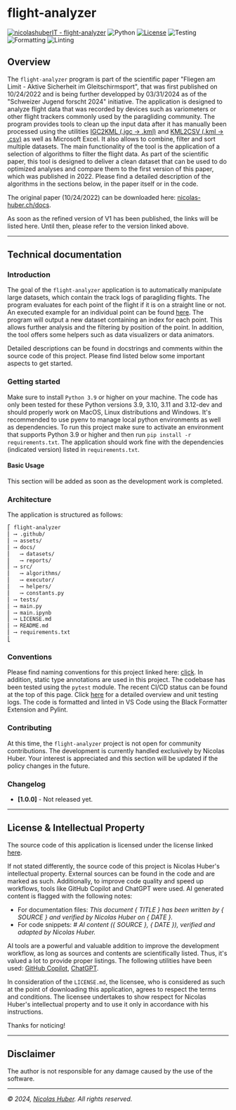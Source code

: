 # flight-analyzer
 
[![nicolashuberIT - flight-analyzer](https://img.shields.io/static/v1?label=nicolashuberIT&message=flight-analyzer&color=blue&logo=github)](https://github.com/nicolashuberIT/flight-analyzer "Go to GitHub repo")
![Python](https://img.shields.io/badge/Python-3.9,3.10,3.11,3.12-blue)
[![License](https://img.shields.io/badge/License-INDIVIDUAL-blue)](#license--intellectual-property)
![Testing](https://github.com/nicolashuberIT/flight-analyzer/actions/workflows/testing.yaml/badge.svg)
![Formatting](https://img.shields.io/badge/formatting-Black-black)
![Linting](https://img.shields.io/badge/linting-Pylint-yellow)

## Overview

The `flight-analyzer` program is part of the scientific paper "Fliegen am Limit - Aktive Sicherheit im Gleitschirmsport", that was first published on 10/24/2022 and is being further developped by 03/31/2024 as of the "Schweizer Jugend forscht 2024" initiative. The application is designed to analyze flight data that was recorded by devices such as variometers or other flight trackers commonly used by the paragliding community. The program provides tools to clean up the input data after it has manually been processed using the utilities [IGC2KML (.igc -> .kml)](https://igc2kml.com/) and [KML2CSV (.kml -> .csv)](https://products.aspose.app/gis/conversion/kml-to-csv) as well as Microsoft Excel. It also allows to combine, filter and sort multiple datasets. The main functionality of the tool is the application of a selection of algorithms to filter the flight data. As part of the scientific paper, this tool is designed to deliver a clean dataset that can be used to do optimized analyses and compare them to the first version of this paper, which was published in 2022. Please find a detailed description of the algorithms in the sections below, in the paper itself or in the code.

The original paper (10/24/2022) can be downloaded here: [nicolas-huber.ch/docs](https://nicolas-huber.ch/docs/20221220_maturitaetsarbeit_fliegen-am-limit_public-version_nicolas-huber.pdf).

As soon as the refined version of V1 has been published, the links will be listed here. Until then, please refer to the version linked above.

---

## Technical documentation

### Introduction

The goal of the `flight-analyzer` application is to automatically manipulate large datasets, which contain the track logs of paragliding flights. The program evaluates for each point of the flight if it is on a straight line or not. An executed example for an individual point can be found [here](https://github.com/nicolashuberIT/flight-analyzer/blob/main/src/executor/execute_angle_analyzer.ipynb). The program will output a new dataset containing an index for each point. This allows further analysis and the filtering by position of the point. In addition, the tool offers some helpers such as data visualizers or data animators. 

Detailed descriptions can be found in docstrings and comments within the source code of this project. Please find listed below some important aspects to get started. 

### Getting started

Make sure to install `Python 3.9` or higher on your machine. The code has only been tested for these Python versions 3.9, 3.10, 3.11 and 3.12-dev and should properly work on MacOS, Linux distributions and Windows. It's recommended to use pyenv to manage local python environments as well as dependencies. To run this project make sure to activate an environment that supports Python 3.9 or higher and then run `pip install -r requirements.txt`. The application should work fine with the dependencies (indicated version) listed in `requirements.txt`.

#### Basic Usage

This section will be added as soon as the development work is completed.

### Architecture

The application is structured as follows:

```txt
⎡ flight-analyzer
⎢ ⟶ .github/
⎢ ⟶ assets/
⎢ ⟶ docs/
⎢   ⟶ datasets/
⎢   ⟶ reports/
⎢ ⟶ src/
⎢   ⟶ algorithms/
⎢   ⟶ executor/
⎢   ⟶ helpers/
⎢   ⟶ constants.py
⎢ ⟶ tests/
⎢ ⟶ main.py
⎢ ⟶ main.ipynb
⎢ ⟶ LICENSE.md
⎢ ⟶ README.md
⎢ ⟶ requirements.txt
⎣
```

### Conventions

Please find naming conventions for this project linked here: [click](/docs/docs-conventions.md). In addition, static type annotations are used in this project. The codebase has been tested using the `pytest` module. The recent CI/CD status can be found at the top of this page. Click [here](https://github.com/nicolashuberIT/flight-analyzer/actions) for a detailed overview and unit testing logs. The code is formatted and linted in VS Code using the Black Formatter Extension and Pylint.

### Contributing

At this time, the `flight-analyzer` project is not open for community contributions. The development is currently handled exclusively by Nicolas Huber. Your interest is appreciated and this section will be updated if the policy changes in the future.

### Changelog

- **[1.0.0]** - Not released yet.

---

## License & Intellectual Property

The source code of this application is licensed under the license linked [here](LICENSE.md).

If not stated differently, the source code of this project is Nicolas Huber's intellectual property. External sources can be found in the code and are marked as such. Additionally, to improve code quality and speed up workflows, tools like GitHub Copilot and ChatGPT were used. AI generated content is flagged with the following notes: 

- For documentation files: _This document { TITLE } has been written by { SOURCE } and verified by Nicolas Huber on { DATE }._
- For code snippets: _# AI content ({ SOURCE }, { DATE }), verified and adapted by Nicolas Huber._

AI tools are a powerful and valuable addition to improve the development workflow, as long as sources and contents are scientifically listed. Thus, it's valued a lot to provide proper listings. The following utilities have been used: [GitHub Copilot](https://github.com/features/copilot), [ChatGPT](https://chat.openai.com/).

In consideration of the `LICENSE.md`, the licensee, who is considered as such at the point of downloading this application, agrees to respect the terms and conditions. The licensee undertakes to show respect for Nicolas Huber's intellectual property and to use it only in accordance with his instructions.

Thanks for noticing! 

---

## Disclaimer

The author is not responsible for any damage caused by the use of the software.

---

_© 2024, [Nicolas Huber](https://nicolas-huber.ch). All rights reserved._